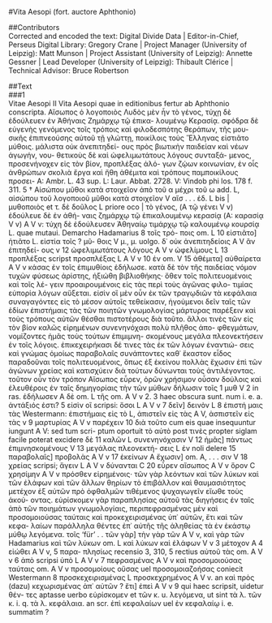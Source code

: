#Vita Aesopi (fort. auctore Aphthonio)  

##Contributors  
Corrected and encoded the text: Digital Divide Data | Editor-in-Chief, Perseus Digital Library: Gregory Crane | Project Manager (University of Leipzig): Matt Munson | Project Assistant (University of Leipzig): Annette Gessner | Lead Developer (University of Leipzig): Thibault Clérice | Technical Advisor: Bruce Robertson  

##Text  
###1  
Vitae Aesopi II Vita Aesopi quae in editionibus fertur ab Aphthonio conscripta. Αἴσωπος ὁ λογοποιὸς Λυδὸς μὲν ἦν τὸ γένος, τύχῃ δὲ ἐδούλευεν ἐν Ἀθήναις Ζημάρχῳ τῷ ἐπικα- λουμένῳ Κερασίᾳ. σφόδρα δὲ εὐγενὴς γενόμενος τοῖς τρόποις καὶ φιλοδεσπότης θεράπων, τῆς μου- σικῆς ἐπιπνεούσης αὐτοῦ τῇ γλώττῃ, ποικίλοις τοὺς Ἕλληνας εἱστιᾶτο μύθοις. μάλιστα οὐκ ἀνεπιτηδεί- ους πρὸς βιωτικὴν παιδείαν καὶ νέων ἀγωγήν, νου- θετικοὺς δὲ καὶ ὠφελιμωτάτους λόγους συνταξά- μενος, προσενήνοχεν εἰς τὸν βίον, προπλέξας ἀλό- γων ζῴων κοινωνίαν, ἐν οἷς ἀνθρώπων σκολιὰ ἔργα καὶ ἤθη ἀθέμιτα καὶ τρόπους παμποικίλους προσει- A: Ambr. L. 43 sup. L: Laur. Abbat. 2728. V: Vindob phi los. 178 f. 311. 5 † Αἰσώπου μῦθοι κατὰ στοιχεῖον ἀπὸ τοῦ α μέχρι τοῦ ω add. L, αἰσώπου τοῦ λογοποιοῦ μῦθοι κατὰ στοιχεῖον V αἴσ . . . ἐδ. L bis | μυθοποιὸς et τ. δὲ δοῦλος L priore oco | τὸ γένος, (A τῷ γένει V v) ἐδούλευε δὲ ἐν ἀθή- ναις ζημάρχῳ τῷ ἐπικαλουμένῳ κερασίᾳ (A: καρασίᾳ V v) A V v: τύχη δὲ ἐδούλευσεν Ἀθηναίῳ τιμάρχῳ τῷ καλουμένῳ κουρσίᾳ L. quae mutaui. Demarcho Hadamarius 8 τοῖς τρό- ποις om. L 10 εἱστιᾶτο] ἠτιᾶτο L. εἱστία τοῖς ? μῦ- θοις V μ., μ. uolgo. δ᾿ οὐκ ἀνεπιτηδείοις A V ἂν ἐπιτηδεί- ους v 12 ὠφελιμωτάτους λόγους A V v ὠφελίμους L 13 προπλέξας scripst προσπλέξας L A V v 10 ἐν om. V 15 ἀθέμιτα] αὐθαίρετα A V v κάσας ἐν τοῖς ἐπιμυθίοις ἐδήλωσε. κατὰ δὲ τὸν τῆς παιδείας νόμον τυχὼν φύσεως ἀρίστης, ἠξιώθη βιβλιοθήκης· ὅθεν τοῖς πολιτευομένοις καὶ τοῖς λέ- γειν προαιρουμένοις εἰς τὰς περὶ τοὺς ἀγῶνας φιλο- τιμίας εὐπορία λόγων αὔξεται. εἰσὶν οἳ μὲν οὖν ἐκ τῶν τραγῳδιῶν τὰ κεφάλαια συναγαγόντες εἰς τὸ μέσον αὐτοῖς τεθείκασιν, ἡγούμενοι δεῖν ταῖς τῶν ἑδίων ἐπιστήμαις τὰς τῶν ποιητῶν γνωμολογίας μάρτυρας παρέξειν καὶ τοὺς τρόπους αὐτῶν θέσθαι πιστοτέρους διὰ τοῦτο. ἄλλοι τινὲς τῶν εἰς τὸν βίον καλῶς εἰρημένων συνενηνόχασι πολὺ πλῆθος ἀπο- φθεγμάτων, νομίζοντες ἡμᾶς τοὺς τούτων ἐπιμιμνη- σκομένους μεγάλα πλεονεκτήσειν ἐν τοῖς λόγοις. ἐπικεχειρήκασι δέ τινες τὰς ἐκ τῶν λόγων ἐναντιώ- σεις καὶ γνώμας ὁμοίως παραβολαῖς συνάπτοντες καθ᾿ ἕκαστον εἶδος παραδοῦναι τοῖς πολιτευομένοις, ὅπως ἐξ ἐκείνου πολλὰς ἔχωσιν ἐπὶ τῶν ἀγώνων χρείας καὶ κατισχύειν διὰ τούτων δύνωνται τοὺς ἀντιλέγοντας. τοῦτον οὖν τὸν τρόπον Αἴσωπος εὗρεν, ὁρῶν χρήσιμον οὖσαν δούλοις καὶ ἐλευθέροις ἐν ταῖς δημηγορίαις τὴν τῶν μύθων δήλωσιν τοῖς 1 μυθ V 2 in ras. ἐδήλωσεν A δὲ om. L τῆς om. A V v 2. 3 haec obscura sunt. num i. e. a. ἀντάξιός ἐστι? 5 εἰσὶν οἳ scripsi: ὅσοι L A V v 7 δεῖν] δεινὸν L 8 ἐπιστή μαις τὰς Westermann: ἐπιστήμαις εἰς τὸ L, ἀπιστεῖν εἰς τὰς A V, ἀσπιστεῖν εἰς τὰς v 9 μαρτυρίας A V v παρέχειν 10 διὰ τοῦτο cum eis quae insequuntur iungunt A V: sed tum scri- ptum oportuit τὸ αὐτὸ post τινὲς propter siglam facile poterat excidere δὲ 11 καλῶν L συνενηνόχασιν V 12 ἡμᾶς] πάντως ἐπιμνησκομένους V 13 μεγάλας πλεονεκτή- σεις L ἐν noli delere 15 παραβολαῖς] προβολὰς A V v 17 ἐκείνων A ἔχωσιν] om. A, . . . σιν V 18 χρείας scripsi; ἄγειν L A V v δύνανται C 20 εὗρεν αἴσωπος A V v ὅρον C χρησίμην A V v πρόσθεν εἰρημένοις· τῶν γὰρ λεόντων καὶ τῶν λύκων καὶ τῶν ἐλάφων καὶ τῶν ἄλλων θηρίων τὸ ἐπιβάλλον καὶ θαυμασιότητος μετέχον ἐξ αὐτῶν πρὸ ὀφθαλμῶν τιθέμενος ψυχαγωγεῖν εἴωθε τοὺς ἀκού- οντας. εὑρίσκομεν γὰρ παραπλησίας αὐτοῦ τὰς διηγήσεις ἐν ταῖς ἀπὸ τῶν ποιημάτων γνωμολογίαις, περιπεφρασμένας μὲν καὶ προσομοιούσας ταύταις καὶ προκεχειρισμένας ὑπ᾿ αὐτῶν, ἔτι καὶ τῶν κεφα- λαίων παράλληλα θέντες ἐπ᾿ αὐτῆς τῆς ἀληθείας τὰ ἐν ἑκάστῳ μύθῳ λεγόμενα. τοῖς ‘für’ . . τῶν γὰρ] τὴν γὰρ τῶν A V v, καὶ γὰρ τῶν Hadamarius καὶ τῶν λύκων om. L καὶ λύκων καὶ ἐλάφων V v 3 μέτοχον A 4 εἰώθει A V v, 5 παρα- πλησίως recensio 3, 310, 5 rectius αὐτοῦ τὰς om. A V v 6 ἀπὸ scripsi ὑπὸ L A V v 7 πεφρασμένας A V v καὶ προσομοιούσας ταύταις om. A V v προσομοίους οὔσας uel προσομοιαζοήσας coniecit Westermann 8 προσκεχειρισμένας L προσκεχρημένος A V v. an καὶ πρὸς (dazu) κεχωρισμένας ἀπ᾿ αὐτῶν ? ἔτι] ἐπεὶ A V v 9 qui haec scripsit, uidetur θέν- τες aptasse uerbo εὑρίσκομεν et τῶν κ. u. λεγόμενα, ut sint τὰ λ. τῶν κ. i. q. τὰ λ. κεφάλαια. an scr. ἐπὶ κεφαλαίων uel ἐν κεφαλαίῳ i. e. summatim ?  
